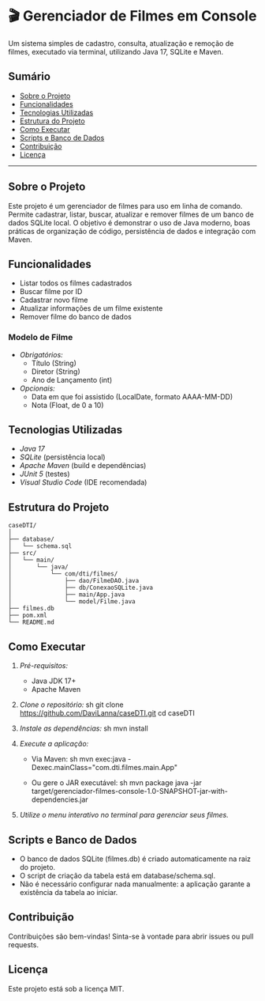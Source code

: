 # 🎬 Gerenciador de Filmes em Console

Um sistema simples de cadastro, consulta, atualização e remoção de filmes, executado via terminal, utilizando Java 17, SQLite e Maven.

## Sumário

- [Sobre o Projeto](#sobre-o-projeto)
- [Funcionalidades](#funcionalidades)
- [Tecnologias Utilizadas](#tecnologias-utilizadas)
- [Estrutura do Projeto](#estrutura-do-projeto)
- [Como Executar](#como-executar)
- [Scripts e Banco de Dados](#scripts-e-banco-de-dados)
- [Contribuição](#contribuição)
- [Licença](#licença)

---

## Sobre o Projeto

Este projeto é um gerenciador de filmes para uso em linha de comando. Permite cadastrar, listar, buscar, atualizar e remover filmes de um banco de dados SQLite local. O objetivo é demonstrar o uso de Java moderno, boas práticas de organização de código, persistência de dados e integração com Maven.

## Funcionalidades

- Listar todos os filmes cadastrados
- Buscar filme por ID
- Cadastrar novo filme
- Atualizar informações de um filme existente
- Remover filme do banco de dados

### Modelo de Filme

- *Obrigatórios:*
	- Título (String)
	- Diretor (String)
	- Ano de Lançamento (int)
- *Opcionais:*
	- Data em que foi assistido (LocalDate, formato AAAA-MM-DD)
	- Nota (Float, de 0 a 10)

## Tecnologias Utilizadas

- *Java 17*
- *SQLite* (persistência local)
- *Apache Maven* (build e dependências)
- *JUnit 5* (testes)
- *Visual Studio Code* (IDE recomendada)

## Estrutura do Projeto

```
caseDTI/
│
├── database/
│   └── schema.sql
├── src/
│   └── main/
│       └── java/
│           └── com/dti/filmes/
│               ├── dao/FilmeDAO.java
│               ├── db/ConexaoSQLite.java
│               ├── main/App.java
│               └── model/Filme.java
├── filmes.db
├── pom.xml
└── README.md
```

## Como Executar

1. *Pré-requisitos:*
	 - Java JDK 17+
	 - Apache Maven

2. *Clone o repositório:*
	 sh
	 git clone https://github.com/DaviLanna/caseDTI.git
	 cd caseDTI
	 

3. *Instale as dependências:*
	 sh
	 mvn install
	 

4. *Execute a aplicação:*
	 - Via Maven:
		 sh
		 mvn exec:java -Dexec.mainClass="com.dti.filmes.main.App"
		 
	 - Ou gere o JAR executável:
		 sh
		 mvn package
		 java -jar target/gerenciador-filmes-console-1.0-SNAPSHOT-jar-with-dependencies.jar
		 

5. *Utilize o menu interativo no terminal para gerenciar seus filmes.*

## Scripts e Banco de Dados

- O banco de dados SQLite (filmes.db) é criado automaticamente na raiz do projeto.
- O script de criação da tabela está em database/schema.sql.
- Não é necessário configurar nada manualmente: a aplicação garante a existência da tabela ao iniciar.

## Contribuição

Contribuições são bem-vindas! Sinta-se à vontade para abrir issues ou pull requests.

## Licença

Este projeto está sob a licença MIT.
